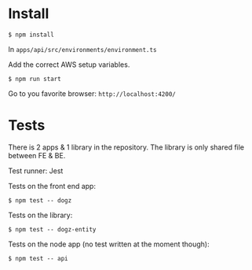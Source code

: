 # Install

`$ npm install`

In `apps/api/src/environments/environment.ts`

Add the correct AWS setup variables.

`$ npm run start`

Go to you favorite browser: `http://localhost:4200/`

# Tests

There is 2 apps & 1 library in the repository. The library is only shared file between FE & BE.

Test runner: Jest

Tests on the front end app:

`$ npm test -- dogz`

Tests on the library:

`$ npm test -- dogz-entity`

Tests on the node app (no test written at the moment though):

`$ npm test -- api`
